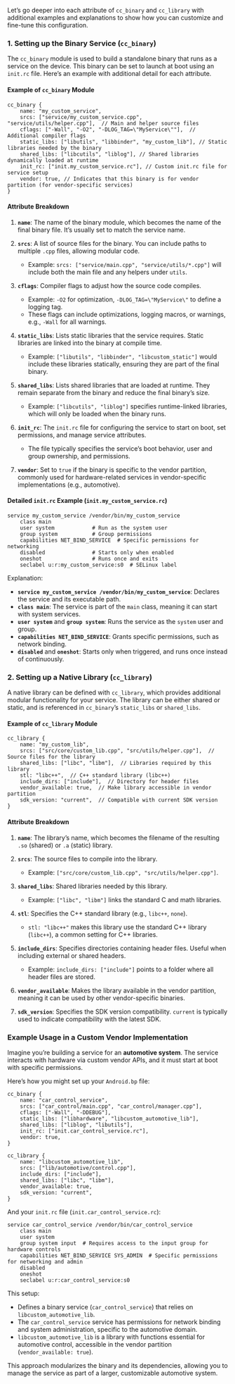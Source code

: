 Let’s go deeper into each attribute of `cc_binary` and `cc_library` with additional examples and explanations to show how you can customize and fine-tune this configuration. 

### 1. Setting up the **Binary Service** (`cc_binary`)

The `cc_binary` module is used to build a standalone binary that runs as a service on the device. This binary can be set to launch at boot using an `init.rc` file. Here’s an example with additional detail for each attribute.

#### Example of `cc_binary` Module

```plaintext
cc_binary {
    name: "my_custom_service",
    srcs: ["service/my_custom_service.cpp", "service/utils/helper.cpp"],  // Main and helper source files
    cflags: ["-Wall", "-O2", "-DLOG_TAG=\"MyService\""],  // Additional compiler flags
    static_libs: ["libutils", "libbinder", "my_custom_lib"], // Static libraries needed by the binary
    shared_libs: ["libcutils", "liblog"], // Shared libraries dynamically loaded at runtime
    init_rc: ["init.my_custom_service.rc"], // Custom init.rc file for service setup
    vendor: true, // Indicates that this binary is for vendor partition (for vendor-specific services)
}
```

#### Attribute Breakdown

1. **`name`**: The name of the binary module, which becomes the name of the final binary file. It’s usually set to match the service name.
   
2. **`srcs`**: A list of source files for the binary. You can include paths to multiple `.cpp` files, allowing modular code.
   - Example: `srcs: ["service/main.cpp", "service/utils/*.cpp"]` will include both the main file and any helpers under `utils`.

3. **`cflags`**: Compiler flags to adjust how the source code compiles.
   - Example: `-O2` for optimization, `-DLOG_TAG=\"MyService\"` to define a logging tag.
   - These flags can include optimizations, logging macros, or warnings, e.g., `-Wall` for all warnings.

4. **`static_libs`**: Lists static libraries that the service requires. Static libraries are linked into the binary at compile time.
   - Example: `["libutils", "libbinder", "libcustom_static"]` would include these libraries statically, ensuring they are part of the final binary.

5. **`shared_libs`**: Lists shared libraries that are loaded at runtime. They remain separate from the binary and reduce the final binary’s size.
   - Example: `["libcutils", "liblog"]` specifies runtime-linked libraries, which will only be loaded when the binary runs.

6. **`init_rc`**: The `init.rc` file for configuring the service to start on boot, set permissions, and manage service attributes.
   - The file typically specifies the service’s boot behavior, user and group ownership, and permissions.

7. **`vendor`**: Set to `true` if the binary is specific to the vendor partition, commonly used for hardware-related services in vendor-specific implementations (e.g., automotive).

#### Detailed `init.rc` Example (`init.my_custom_service.rc`)

```plaintext
service my_custom_service /vendor/bin/my_custom_service
    class main
    user system            # Run as the system user
    group system           # Group permissions
    capabilities NET_BIND_SERVICE  # Specific permissions for networking
    disabled               # Starts only when enabled
    oneshot                # Runs once and exits
    seclabel u:r:my_custom_service:s0  # SELinux label
```

Explanation:
- **`service my_custom_service /vendor/bin/my_custom_service`**: Declares the service and its executable path.
- **`class main`**: The service is part of the `main` class, meaning it can start with system services.
- **`user system`** and **`group system`**: Runs the service as the `system` user and group.
- **`capabilities NET_BIND_SERVICE`**: Grants specific permissions, such as network binding.
- **`disabled`** and **`oneshot`**: Starts only when triggered, and runs once instead of continuously.

### 2. Setting up a **Native Library** (`cc_library`)

A native library can be defined with `cc_library`, which provides additional modular functionality for your service. The library can be either shared or static, and is referenced in `cc_binary`’s `static_libs` or `shared_libs`.

#### Example of `cc_library` Module

```plaintext
cc_library {
    name: "my_custom_lib",
    srcs: ["src/core/custom_lib.cpp", "src/utils/helper.cpp"],  // Source files for the library
    shared_libs: ["libc", "libm"],  // Libraries required by this library
    stl: "libc++",  // C++ standard library (libc++)
    include_dirs: ["include"],  // Directory for header files
    vendor_available: true,  // Make library accessible in vendor partition
    sdk_version: "current",  // Compatible with current SDK version
}
```

#### Attribute Breakdown

1. **`name`**: The library’s name, which becomes the filename of the resulting `.so` (shared) or `.a` (static) library.
   
2. **`srcs`**: The source files to compile into the library.
   - Example: `["src/core/custom_lib.cpp", "src/utils/helper.cpp"]`.

3. **`shared_libs`**: Shared libraries needed by this library.
   - Example: `["libc", "libm"]` links the standard C and math libraries.

4. **`stl`**: Specifies the C++ standard library (e.g., `libc++`, `none`).
   - `stl: "libc++"` makes this library use the standard C++ library (`libc++`), a common setting for C++ libraries.

5. **`include_dirs`**: Specifies directories containing header files. Useful when including external or shared headers.
   - Example: `include_dirs: ["include"]` points to a folder where all header files are stored.

6. **`vendor_available`**: Makes the library available in the vendor partition, meaning it can be used by other vendor-specific binaries.

7. **`sdk_version`**: Specifies the SDK version compatibility. `current` is typically used to indicate compatibility with the latest SDK.

### Example Usage in a Custom Vendor Implementation

Imagine you’re building a service for an **automotive system**. The service interacts with hardware via custom vendor APIs, and it must start at boot with specific permissions.

Here’s how you might set up your `Android.bp` file:

```plaintext
cc_binary {
    name: "car_control_service",
    srcs: ["car_control/main.cpp", "car_control/manager.cpp"],
    cflags: ["-Wall", "-DDEBUG"],
    static_libs: ["libhardware", "libcustom_automotive_lib"],
    shared_libs: ["liblog", "libutils"],
    init_rc: ["init.car_control_service.rc"],
    vendor: true,
}

cc_library {
    name: "libcustom_automotive_lib",
    srcs: ["lib/automotive/control.cpp"],
    include_dirs: ["include"],
    shared_libs: ["libc", "libm"],
    vendor_available: true,
    sdk_version: "current",
}
```

And your `init.rc` file (`init.car_control_service.rc`):

```plaintext
service car_control_service /vendor/bin/car_control_service
    class main
    user system
    group system input  # Requires access to the input group for hardware controls
    capabilities NET_BIND_SERVICE SYS_ADMIN  # Specific permissions for networking and admin
    disabled
    oneshot
    seclabel u:r:car_control_service:s0
```

This setup:
- Defines a binary service (`car_control_service`) that relies on `libcustom_automotive_lib`.
- The `car_control_service` service has permissions for network binding and system administration, specific to the automotive domain.
- `libcustom_automotive_lib` is a library with functions essential for automotive control, accessible in the vendor partition (`vendor_available: true`).

This approach modularizes the binary and its dependencies, allowing you to manage the service as part of a larger, customizable automotive system.